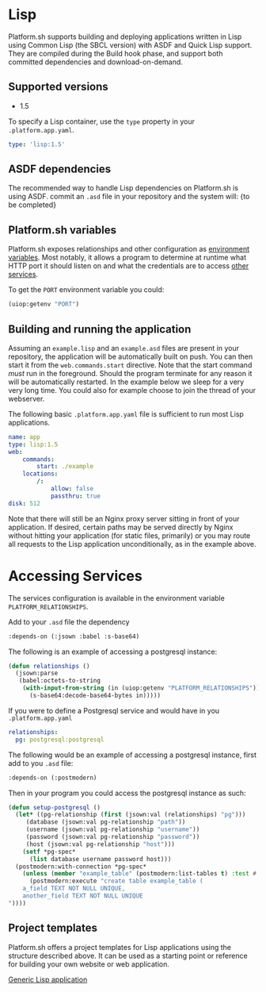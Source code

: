 # Lisp

Platform.sh supports building and deploying applications written in Lisp using Common Lisp (the SBCL version) with ASDF and Quick Lisp support.  They are compiled during the Build hook phase, and support both committed dependencies and download-on-demand.

## Supported versions

* 1.5

To specify a Lisp container, use the `type` property in your `.platform.app.yaml`.

```yaml
type: 'lisp:1.5'
```

## ASDF dependencies

The recommended way to handle Lisp dependencies on Platform.sh is using ASDF. commit an `.asd` file in your repository and the system will:
{to be completed}

## Platform.sh variables

Platform.sh exposes relationships and other configuration as [environment variables](/development/variables.md). Most notably, it allows a program to determine at runtime what HTTP port it should listen on and what the credentials are to access [other services](/configuration/services.md).

To get the `PORT` environment variable you could:
```lisp
(uiop:getenv "PORT")
```


## Building and running the application

Assuming an `example.lisp` and an `example.asd` files are present in your repository, the application will be automatically built on push.  You can then start it from the `web.commands.start` directive.  Note that the start command _must_ run in the foreground. Should the program terminate for any reason it will be automatically restarted. In the example below we sleep for a very very long time. You could also for example choose to join the thread of your webserver.

The following basic `.platform.app.yaml` file is sufficient to run most Lisp applications.

```yaml
name: app
type: lisp:1.5
web:
    commands:
        start: ./example
    locations:
        /:
            allow: false
            passthru: true
disk: 512
```

Note that there will still be an Nginx proxy server sitting in front of your application.  If desired, certain paths may be served directly by Nginx without hitting your application (for static files, primarily) or you may route all requests to the Lisp application unconditionally, as in the example above.

# Accessing Services

The services configuration is available in the environment variable `PLATFORM_RELATIONSHIPS`. 

Add to your `.asd` file the dependency

```lisp
:depends-on (:jsown :babel :s-base64)
````

The following is an example of accessing a postgresql instance:

```lisp
(defun relationships ()
  (jsown:parse
   (babel:octets-to-string
    (with-input-from-string (in (uiop:getenv "PLATFORM_RELATIONSHIPS"))
      (s-base64:decode-base64-bytes in)))))
```

If you were to define a Postgresql service and would have in you `.platform.app.yaml`

```yaml
relationships:
  pg: postgresql:postgresql
```

The following would be an example of accessing a postgresql instance, first add to you `.asd` file:

```lisp
:depends-on (:postmodern)
````

Then in your program you could access the postgresql instance as such:

```lisp
(defun setup-postgresql ()
  (let* ((pg-relationship (first (jsown:val (relationships) "pg")))
     (database (jsown:val pg-relationship "path"))
     (username (jsown:val pg-relationship "username"))
     (password (jsown:val pg-relationship "password"))
     (host (jsown:val pg-relationship "host")))
    (setf *pg-spec*
      (list database username password host)))
  (postmodern:with-connection *pg-spec*
    (unless (member "example_table" (postmodern:list-tables t) :test #'string=)
      (postmodern:execute "create table example_table (
    a_field TEXT NOT NULL UNIQUE,
    another_field TEXT NOT NULL UNIQUE
"))))
```


## Project templates

Platform.sh offers a project templates for Lisp applications using the structure described above.  It can be used as a starting point or reference for building your own website or web application.

[Generic Lisp application](https://github.com/platformsh/template-lisp)
